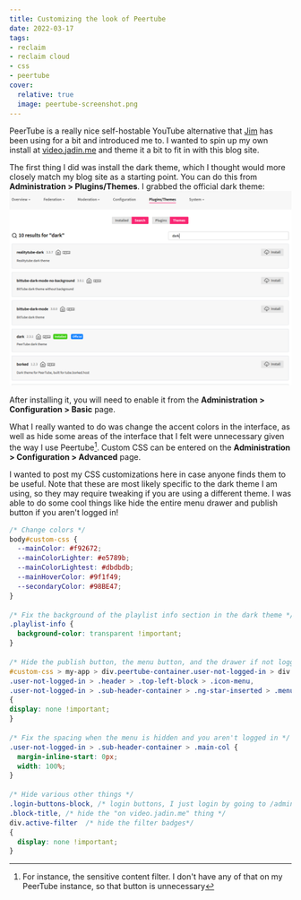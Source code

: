 ```yaml
---
title: Customizing the look of Peertube
date: 2022-03-17
tags:
- reclaim
- reclaim cloud
- css
- peertube
cover:
  relative: true
  image: peertube-screenshot.png
---
```


PeerTube is a really nice self-hostable YouTube alternative that [Jim](https://bavatuesdays.com) has been using for a bit and introduced me to. I wanted to spin up my own install at [video.jadin.me](https://video.jadin.me) and theme it a bit to fit in with this blog site. 

The first thing I did was install the dark theme, which I thought would more closely match my blog site as a starting point. You can do this from **Administration > Plugins/Themes**. I grabbed the official dark theme:
![screenshot of themes in the peertube admin interface](peertubethemes.png)

After installing it, you will need to enable it from the **Administration > Configuration > Basic** page. 

What I really wanted to do was change the accent colors in the interface, as well as hide some areas of the interface that I felt were unnecessary given the way I use Peertube[^1]. Custom CSS can be entered on the **Administration > Configuration > Advanced** page.

I wanted to post my CSS customizations here in case anyone finds them to be useful. Note that these are most likely  specific to the dark theme I am using, so they may require tweaking if you are using a different theme. I was able to do some cool things like hide the entire menu drawer and publish button if you aren't logged in!

```css
/* Change colors */
body#custom-css {
  --mainColor: #f92672;
  --mainColorLighter: #e5789b;
  --mainColorLightest: #dbdbdb;
  --mainHoverColor: #9f1f49;
  --secondaryColor: #98BE47;
}

/* Fix the background of the playlist info section in the dark theme */
.playlist-info {
  background-color: transparent !important;
}

/* Hide the publish button, the menu button, and the drawer if not logged in */
#custom-css > my-app > div.peertube-container.user-not-logged-in > div.header > div.header-right > my-header > a,
.user-not-logged-in > .header > .top-left-block > .icon-menu,
.user-not-logged-in > .sub-header-container > .ng-star-inserted > .menu-wrapper
{
display: none !important;
}

/* Fix the spacing when the menu is hidden and you aren't logged in */
.user-not-logged-in > .sub-header-container > .main-col {
  margin-inline-start: 0px;
  width: 100%;
}

/* Hide various other things */
.login-buttons-block, /* login buttons, I just login by going to /admin */
.block-title, /* hide the "on video.jadin.me" thing */
div.active-filter  /* hide the filter badges*/
{
  display: none !important;
}
```

[^1]: For instance, the sensitive content filter. I don't have any of that on my PeerTube instance, so that button is unnecessary